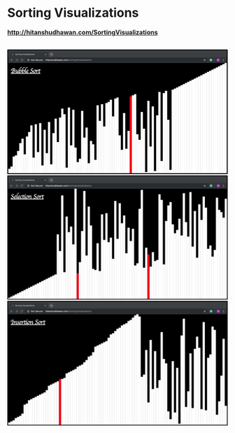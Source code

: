 Sorting Visualizations
========================

<b>http://hitanshudhawan.com/SortingVisualizations</b>

<br>

<img src="/images/bubbleSort.png">

<img src="/images/selectionSort.png">

<img src="/images/insertionSort.png">
